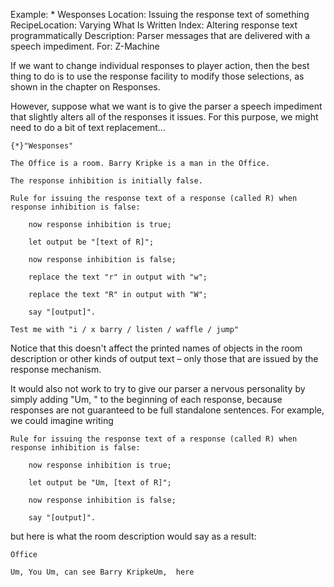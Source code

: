 Example: * Wesponses
Location: Issuing the response text of something
RecipeLocation: Varying What Is Written
Index: Altering response text programmatically
Description: Parser messages that are delivered with a speech impediment.
For: Z-Machine

  
If we want to change individual responses to player action, then the best thing to do is to use the response facility to modify those selections, as shown in the chapter on Responses.

  
However, suppose what we want is to give the parser a speech impediment that slightly alters all of the responses it issues. For this purpose, we might need to do a bit of text replacement...

  

``` inform7
{*}"Wesponses"

The Office is a room. Barry Kripke is a man in the Office.

The response inhibition is initially false.

Rule for issuing the response text of a response (called R) when response inhibition is false:

	now response inhibition is true;

	let output be "[text of R]";

	now response inhibition is false;

	replace the text "r" in output with "w";

	replace the text "R" in output with "W";

	say "[output]".

Test me with "i / x barry / listen / waffle / jump"
```

  
Notice that this doesn't affect the printed names of objects in the room description or other kinds of output text – only those that are issued by the response mechanism.

  
It would also not work to try to give our parser a nervous personality by simply adding "Um, " to the beginning of each response, because responses are not guaranteed to be full standalone sentences. For example, we could imagine writing

  

``` inform7
Rule for issuing the response text of a response (called R) when response inhibition is false:

	now response inhibition is true;

	let output be "Um, [text of R]";

	now response inhibition is false;

	say "[output]".
```

  
but here is what the room description would say as a result:

  

``` inform7
Office

Um, You Um, can see Barry KripkeUm,  here
```


